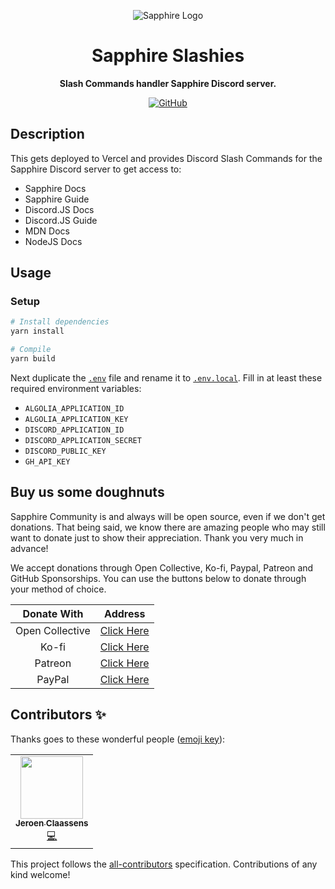<div align="center">

![Sapphire Logo](https://cdn.skyra.pw/gh-assets/sapphire-banner.png)

# Sapphire Slashies

**Slash Commands handler Sapphire Discord server.**

[![GitHub](https://img.shields.io/github/license/sapphiredev/sapphire-slashies)](https://github.com/sapphiredev/sapphire-slashies/blob/main/LICENSE.md)

</div>

## Description

This gets deployed to Vercel and provides Discord Slash Commands for the Sapphire Discord server to get access to:

-   Sapphire Docs
-   Sapphire Guide
-   Discord.JS Docs
-   Discord.JS Guide
-   MDN Docs
-   NodeJS Docs

## Usage

### Setup

```sh
# Install dependencies
yarn install

# Compile
yarn build
```

Next duplicate the [`.env`](.env) file and rename it to [`.env.local`](.env.local). Fill in at least these required environment variables:

-   `ALGOLIA_APPLICATION_ID`
-   `ALGOLIA_APPLICATION_KEY`
-   `DISCORD_APPLICATION_ID`
-   `DISCORD_APPLICATION_SECRET`
-   `DISCORD_PUBLIC_KEY`
-   `GH_API_KEY`

## Buy us some doughnuts

Sapphire Community is and always will be open source, even if we don't get donations. That being said, we know there are amazing people who may still want to donate just to show their appreciation. Thank you very much in advance!

We accept donations through Open Collective, Ko-fi, Paypal, Patreon and GitHub Sponsorships. You can use the buttons below to donate through your method of choice.

|   Donate With   |                       Address                       |
| :-------------: | :-------------------------------------------------: |
| Open Collective | [Click Here](https://sapphirejs.dev/opencollective) |
|      Ko-fi      |      [Click Here](https://sapphirejs.dev/kofi)      |
|     Patreon     |    [Click Here](https://sapphirejs.dev/patreon)     |
|     PayPal      |     [Click Here](https://sapphirejs.dev/paypal)     |

## Contributors ✨

Thanks goes to these wonderful people ([emoji key](https://allcontributors.org/docs/en/emoji-key)):

<!-- ALL-CONTRIBUTORS-LIST:START - Do not remove or modify this section -->
<!-- prettier-ignore-start -->
<!-- markdownlint-disable -->
<table>
  <tr>
    <td align="center"><a href="https://favware.tech/"><img src="https://avatars.githubusercontent.com/u/4019718?v=4?s=100" width="100px;" alt=""/><br /><sub><b>Jeroen Claassens</b></sub></a><br /><a href="https://github.com/sapphiredev/sapphire-slashies/commits?author=Favna" title="Code">💻</a></td>
  </tr>
</table>

<!-- markdownlint-restore -->
<!-- prettier-ignore-end -->

<!-- ALL-CONTRIBUTORS-LIST:END -->

This project follows the [all-contributors](https://github.com/all-contributors/all-contributors) specification. Contributions of any kind welcome!
